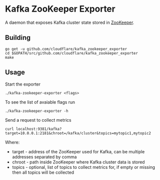 # Kafka ZooKeeper Exporter

A daemon that exposes Kafka cluster state stored in [ZooKeeper](https://kafka.apache.org/documentation/#zk).

## Building

    go get -u github.com/cloudflare/kafka_zookeeper_exporter
    cd $GOPATH/src/github.com/cloudflare/kafka_zookeeper_exporter
    make

## Usage

Start the exporter

    ./kafka-zookeeper-exporter <flags>

To see the list of avaiable flags run

    ./kafka-zookeeper-exporter -h

Send a request to collect metrics

    curl localhost:9381/kafka?target=10.0.0.1:2181&chroot=/kafka/cluster&topics=mytopic1,mytopic2

Where:

* target - address of the ZooKeeper used for Kafka, can be multiple addresses separated by comma
* chroot - path inside ZooKeeper where Kafka cluster data is stored
* topics - optional, list of topics to collect metrics for, if empty or missing then all topics will be collected
